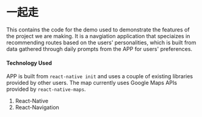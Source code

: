 # 一起走

This contains the code for the demo used to demonstrate the features of the project we are making. It is a navgiation application that speciaizes in recommending routes based on the users' personalities, which is built from data gathered through daily prompts from the APP for users' preferences. 

#### Technology Used
APP is built from `react-native init` and uses a couple of existing libraries provided by other users. The map currently uses Google Maps APIs provided by `react-native-maps`.
1. React-Native
  1. React-Navigation
